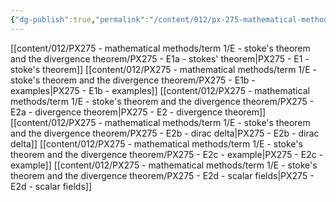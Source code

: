```yaml
---
{"dg-publish":true,"permalink":"/content/012/px-275-mathematical-methods/term-1/e-stoke-s-theorem-and-the-divergence-theorem/e-stokes-theorem-and-the-divergence-theorem/","noteIcon":"1","created":"2024-11-25T10:50:32.000+00:00","updated":"2025-01-07T19:11:15.909+00:00"}
---
```


[[content/012/PX275 - mathematical methods/term 1/E - stoke's theorem and the divergence theorem/PX275 - E1a - stokes' theorem\|PX275 - E1 - stoke's theorem]]
[[content/012/PX275 - mathematical methods/term 1/E - stoke's theorem and the divergence theorem/PX275 - E1b - examples\|PX275 - E1b - examples]]
[[content/012/PX275 - mathematical methods/term 1/E - stoke's theorem and the divergence theorem/PX275 - E2a - divergence theorem\|PX275 - E2 - divergence theorem]]
[[content/012/PX275 - mathematical methods/term 1/E - stoke's theorem and the divergence theorem/PX275 - E2b - dirac delta\|PX275 - E2b - dirac delta]]
[[content/012/PX275 - mathematical methods/term 1/E - stoke's theorem and the divergence theorem/PX275 - E2c - example\|PX275 - E2c - example]]
[[content/012/PX275 - mathematical methods/term 1/E - stoke's theorem and the divergence theorem/PX275 - E2d - scalar fields\|PX275 - E2d - scalar fields]]
